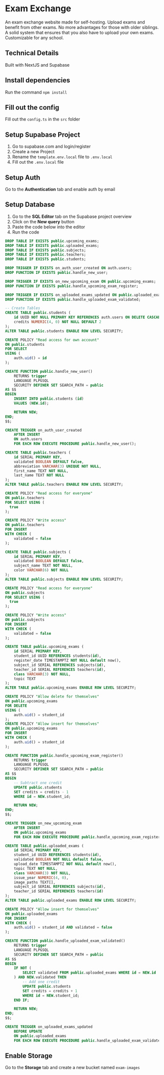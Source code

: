 # Exam Exchange
An exam exchange website made for self-hosting. Upload exams and benefit from other exams. No more advantages for those with older siblings. A solid system that ensures that you also have to upload your own exams. Customizable for any school.

## Technical Details
Built with NextJS and Supabase

## Install dependencies
Run the command `npm install`

## Fill out the config
Fill out the `config.ts` in the `src` folder

## Setup Supabase Project
1. Go to supabase.com and login/register
2. Create a new Project
3. Rename the `template.env.local` file to `.env.local`
4. Fill out the `.env.local` file

## Setup Auth
Go to the **Authentication** tab and enable auth by email

## Setup Database
1. Go to the **SQL Editor** tab on the Supabase project overview
2. Click on the **New query** button
3. Paste the code below into the editor
4. Run the code

```sql
DROP TABLE IF EXISTS public.upcoming_exams;
DROP TABLE IF EXISTS public.uploaded_exams;
DROP TABLE IF EXISTS public.subjects;
DROP TABLE IF EXISTS public.teachers;
DROP TABLE IF EXISTS public.students;

DROP TRIGGER IF EXISTS on_auth_user_created ON auth.users;
DROP FUNCTION IF EXISTS public.handle_new_user;

DROP TRIGGER IF EXISTS on_new_upcoming_exam ON public.upcoming_exams;
DROP FUNCTION IF EXISTS public.handle_upcoming_exam_register;

DROP TRIGGER IF EXISTS on_uploaded_exams_updated ON public.uploaded_exams;
DROP FUNCTION IF EXISTS public.handle_uploaded_exam_validated;

-- Create Tables
CREATE TABLE public.students (
    id UUID NOT NULL PRIMARY KEY REFERENCES auth.users ON DELETE CASCADE,
    credits NUMERIC(4, 0) NOT NULL DEFAULT 2
);
ALTER TABLE public.students ENABLE ROW LEVEL SECURITY;

CREATE POLICY "Read access for own account"
ON public.students
FOR SELECT
USING (
    auth.uid() = id
);

CREATE FUNCTION public.handle_new_user()
    RETURNS trigger
    LANGUAGE PLPGSQL
    SECURITY DEFINER SET SEARCH_PATH = public
AS $$
BEGIN
    INSERT INTO public.students (id)
    VALUES (NEW.id);

    RETURN NEW;
END;
$$;

CREATE TRIGGER on_auth_user_created
    AFTER INSERT
    ON auth.users
    FOR EACH ROW EXECUTE PROCEDURE public.handle_new_user();

CREATE TABLE public.teachers (
    id SERIAL PRIMARY KEY,
    validated BOOLEAN DEFAULT false,
    abbreviation VARCHAR(3) UNIQUE NOT NULL,
    first_name TEXT NOT NULL,
    last_name TEXT NOT NULL
);
ALTER TABLE public.teachers ENABLE ROW LEVEL SECURITY;

CREATE POLICY "Read access for everyone"
ON public.teachers
FOR SELECT USING (
  true
);

CREATE POLICY "Write access"
ON public.teachers
FOR INSERT 
WITH CHECK (
    validated = false 
);

CREATE TABLE public.subjects (
    id SERIAL PRIMARY KEY,
    validated BOOLEAN DEFAULT false,
    subject_name TEXT NOT NULL,
    color VARCHAR(6) NOT NULL
);
ALTER TABLE public.subjects ENABLE ROW LEVEL SECURITY;

CREATE POLICY "Read access for everyone"
ON public.subjects
FOR SELECT USING (
  true
);

CREATE POLICY "Write access"
ON public.subjects
FOR INSERT 
WITH CHECK (
    validated = false 
);

CREATE TABLE public.upcoming_exams (
    id SERIAL PRIMARY KEY,
    student_id UUID REFERENCES students(id),
    register_date TIMESTAMPTZ NOT NULL default now(),
    subject_id SERIAL REFERENCES subjects(id),
    teacher_id SERIAL REFERENCES teachers(id),
    class VARCHAR(3) NOT NULL,
    topic TEXT
);
ALTER TABLE public.upcoming_exams ENABLE ROW LEVEL SECURITY;

CREATE POLICY "Allow delete for themselves"
ON public.upcoming_exams
FOR DELETE 
USING (
    auth.uid() = student_id
);
CREATE POLICY "Allow insert for themselves"
ON public.upcoming_exams
FOR INSERT 
WITH CHECK (
    auth.uid() = student_id
);

CREATE FUNCTION public.handle_upcoming_exam_register()
    RETURNS trigger
    LANGUAGE PLPGSQL
    SECURITY DEFINER SET SEARCH_PATH = public
AS $$
BEGIN
    -- Subtract one credit
    UPDATE public.students
    SET credits = credits - 1
    WHERE id = NEW.student_id;

    RETURN NEW;
END;
$$;

CREATE TRIGGER on_new_upcoming_exam
    AFTER INSERT
    ON public.upcoming_exams
    FOR EACH ROW EXECUTE PROCEDURE public.handle_upcoming_exam_register();

CREATE TABLE public.uploaded_exams (
    id SERIAL PRIMARY KEY,
    student_id UUID REFERENCES students(id),
    validated BOOLEAN NOT NULL default false,
    upload_date TIMESTAMPTZ NOT NULL default now(),
    topic TEXT NOT NULL,
    class VARCHAR(3) NOT NULL,
    issue_year NUMERIC(4, 0),
    image_paths TEXT[],
    subject_id SERIAL REFERENCES subjects(id),
    teacher_id SERIAL REFERENCES teachers(id)
);
ALTER TABLE public.uploaded_exams ENABLE ROW LEVEL SECURITY;

CREATE POLICY "Allow insert for themselves"
ON public.uploaded_exams
FOR INSERT 
WITH CHECK (
    auth.uid() = student_id AND validated = false 
);

CREATE FUNCTION public.handle_uploaded_exam_validated()
    RETURNS trigger
    LANGUAGE PLPGSQL
    SECURITY DEFINER SET SEARCH_PATH = public
AS $$
BEGIN
    IF NOT (
        SELECT validated FROM public.uploaded_exams WHERE id = NEW.id
    ) AND NEW.validated THEN 
        -- Add one credit
        UPDATE public.students
        SET credits = credits + 1
        WHERE id = NEW.student_id;
    END IF;

    RETURN NEW;
END;
$$;

CREATE TRIGGER on_uploaded_exams_updated
    BEFORE UPDATE
    ON public.uploaded_exams
    FOR EACH ROW EXECUTE PROCEDURE public.handle_uploaded_exam_validated();
```

## Enable Storage
Go to the **Storage** tab and create a new bucket named `exam-images`